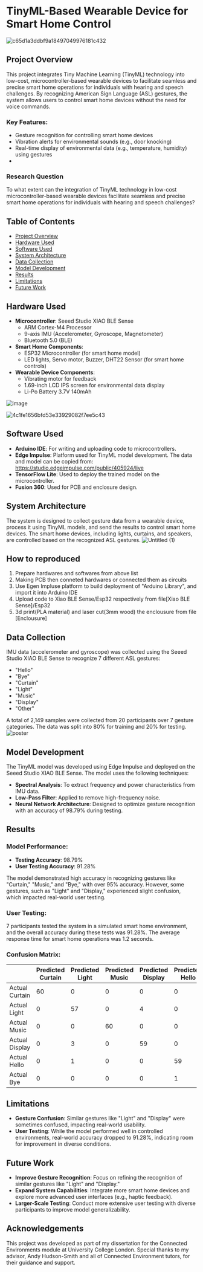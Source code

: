 # TinyML-Based Wearable Device for Smart Home Control
![c65d1a3ddbf9a18497049976181c432](https://github.com/user-attachments/assets/c0966193-d518-424d-9de7-6bd27cde3b9c)

## Project Overview

This project integrates Tiny Machine Learning (TinyML) technology into low-cost, microcontroller-based wearable devices to facilitate seamless and precise smart home operations for individuals with hearing and speech challenges. By recognizing American Sign Language (ASL) gestures, the system allows users to control smart home devices without the need for voice commands.
### Key Features:
- Gesture recognition for controlling smart home devices
- Vibration alerts for environmental sounds (e.g., door knocking)
- Real-time display of environmental data (e.g., temperature, humidity) using gestures
- 
### Research Question
To what extent can the integration of TinyML technology in low-cost microcontroller-based wearable devices facilitate seamless and precise smart home operations for individuals with hearing and speech challenges?

## Table of Contents

- [Project Overview](#project-overview)
- [Hardware Used](#hardware-used)
- [Software Used](#software-used)
- [System Architecture](#system-architecture)
- [Data Collection](#data-collection)
- [Model Development](#model-development)
- [Results](#results)
- [Limitations](#limitations)
- [Future Work](#future-work)


## Hardware Used

- **Microcontroller**: Seeed Studio XIAO BLE Sense
  - ARM Cortex-M4 Processor
  - 9-axis IMU (Accelerometer, Gyroscope, Magnetometer)
  - Bluetooth 5.0 (BLE)
- **Smart Home Components**:
  - ESP32 Microcontroller (for smart home model)
  - LED lights, Servo motor, Buzzer, DHT22 Sensor (for smart home controls)
- **Wearable Device Components**:
  - Vibrating motor for feedback
  - 1.69-inch LCD IPS screen for environmental data display
  - Li-Po Battery 3.7V 140mAh
 
  
![image](https://github.com/user-attachments/assets/129ab376-f153-49dd-b774-f51ccecc1fc9)

![4c1fe1656bfd53e33929082f7ee5c43](https://github.com/user-attachments/assets/80368752-2ae6-4918-bda7-3913d7156ce5)


## Software Used

- **Arduino IDE**: For writing and uploading code to microcontrollers.
- **Edge Impulse**: Platform used for TinyML model development. The data and model can be copied from: https://studio.edgeimpulse.com/public/405924/live
- **TensorFlow Lite**: Used to deploy the trained model on the microcontroller.
- **Fusion 360**: Used for PCB and enclosure design.

## System Architecture

The system is designed to collect gesture data from a wearable device, process it using TinyML models, and send the results to control smart home devices. The smart home devices, including lights, curtains, and speakers, are controlled based on the recognized ASL gestures.
![Untitled (1)](https://github.com/user-attachments/assets/aa916571-a28e-4bd8-a52e-ebfd9ff11232)

## How to reproduced

1. Prepare hardwares and softwares from above list
2. Making PCB then conneted hardwares or connected them as circuits
3. Use Egen Impluse platform to build deployment of "Arduino Library", and import it into Arduino IDE
4. Upload code to Xiao BLE Sense/Esp32 respectively from file[Xiao BLE Sense]/Esp32
5. 3d print(PLA material) and laser cut(3mm wood) the enclousure from file [Enclousure]
   

## Data Collection

IMU data (accelerometer and gyroscope) was collected using the Seeed Studio XIAO BLE Sense to recognize 7 different ASL gestures:
- "Hello"
- "Bye"
- "Curtain"
- "Light"
- "Music"
- "Display"
- "Other"

A total of 2,149 samples were collected from 20 participants over 7 gesture categories. The data was split into 80% for training and 20% for testing.
![poster](https://github.com/user-attachments/assets/99984ab2-7c10-43bf-9b5b-87e06d96af4b)

## Model Development

The TinyML model was developed using Edge Impulse and deployed on the Seeed Studio XIAO BLE Sense. The model uses the following techniques:
- **Spectral Analysis**: To extract frequency and power characteristics from IMU data.
- **Low-Pass Filter**: Applied to remove high-frequency noise.
- **Neural Network Architecture**: Designed to optimize gesture recognition with an accuracy of 98.79% during testing.

## Results

### Model Performance:
- **Testing Accuracy**: 98.79%
- **User Testing Accuracy**: 91.28%

The model demonstrated high accuracy in recognizing gestures like "Curtain," "Music," and "Bye," with over 95% accuracy. However, some gestures, such as "Light" and "Display," experienced slight confusion, which impacted real-world user testing.

### User Testing:
7 participants tested the system in a simulated smart home environment, and the overall accuracy during these tests was 91.28%. The average response time for smart home operations was 1.2 seconds.

### Confusion Matrix:
|              | Predicted Curtain | Predicted Light | Predicted Music | Predicted Display | Predicted Hello | Predicted Bye | Predicted Other |
|--------------|-------------------|----------------|-----------------|------------------|----------------|---------------|-----------------|
| Actual Curtain | 60                | 0              | 0               | 0                | 0              | 0             | 3               |
| Actual Light   | 0                 | 57             | 0               | 4                | 0              | 0             | 2               |
| Actual Music   | 0                 | 0              | 60              | 0                | 0              | 0             | 3               |
| Actual Display | 0                 | 3              | 0               | 59               | 0              | 0             | 1               |
| Actual Hello   | 0                 | 1              | 0               | 0                | 59             | 2             | 1               |
| Actual Bye     | 0                 | 0              | 0               | 0                | 1              | 61            | 1               |

## Limitations

- **Gesture Confusion**: Similar gestures like "Light" and "Display" were sometimes confused, impacting real-world usability.
- **User Testing**: While the model performed well in controlled environments, real-world accuracy dropped to 91.28%, indicating room for improvement in diverse conditions.

## Future Work

- **Improve Gesture Recognition**: Focus on refining the recognition of similar gestures like "Light" and "Display."
- **Expand System Capabilities**: Integrate more smart home devices and explore more advanced user interfaces (e.g., haptic feedback).
- **Larger-Scale Testing**: Conduct more extensive user testing with diverse participants to improve model generalizability.


## Acknowledgements

This project was developed as part of my dissertation for the Connected Environments module at University College London. Special thanks to my advisor, Andy Hudson-Smith and all of Connected Environment tutors, for their guidance and support.

